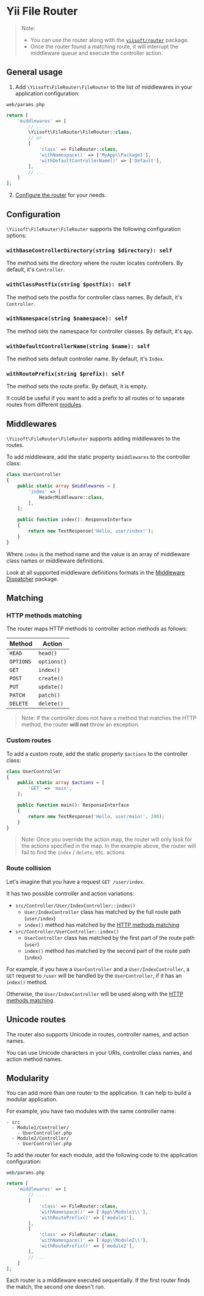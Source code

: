 # Yii File Router

> Note:
> - You can use the router along with the [`yiisoft/router`](https://github.com/yiisoft/router) package.
> - Once the router found a matching route, it will interrupt the middleware queue and execute the controller action.

## General usage

1. Add `\Yiisoft\FileRouter\FileRouter` to the list of middlewares in your application configuration:

`web/params.php`

```php
return [
    'middlewares' => [
        // ...
        \Yiisoft\FileRouter\FileRouter::class,
        // or
        [
            'class' => FileRouter::class,
            'withNamespace()' => ['MyApp\\Package1'],
            'withDefaultControllerName()' => ['Default'],
        ],
        // ...
    ]
];
```

2. [Configure the router](#configuration) for your needs.

## Configuration

`\Yiisoft\FileRouter\FileRouter` supports the following configuration options:

### `withBaseControllerDirectory(string $directory): self`

The method sets the directory where the router locates controllers.
By default, it's `Controller`.

### `withClassPostfix(string $postfix): self`

The method sets the postfix for controller class names.
By default, it's `Controller`.

### `withNamespace(string $namespace): self`

The method sets the namespace for controller classes.
By default, it's `App`.

### `withDefaultControllerName(string $name): self`

The method sets default controller name.
By default, it's `Index`.

### `withRoutePrefix(string $prefix): self`

The method sets the route prefix.
By default, it is empty.

It could be useful if you want to add a prefix to all routes or to separate routes
from different [modules](#modularity).

## Middlewares

`\Yiisoft\FileRouter\FileRouter` supports adding middlewares to the routes.

To add middleware, add the static property `$middlewares` to the controller class:

```php
class UserController
{
    public static array $middlewares = [
        'index' => [
            HeaderMiddleware::class,
        ],
    ];

    public function index(): ResponseInterface
    {
        return new TextResponse('Hello, user/index!');
    }
}
```

Where `index` is the method name and the value is an array of middleware class names
or middleware definitions.

Look at all supported middleware definitions formats in
the [Middleware Dispatcher](https://github.com/yiisoft/middleware-dispatcher#general-usage) package.

## Matching

### HTTP methods matching

The router maps HTTP methods to controller action methods as follows:

| Method    | Action      |
|-----------|-------------|
| `HEAD`    | `head()`    |
| `OPTIONS` | `options()` |
| `GET`     | `index()`   |
| `POST`    | `create()`  |
| `PUT`     | `update()`  |
| `PATCH`   | `patch()`   |
| `DELETE`  | `delete()`  |

> Note: If the controller does not have a method that matches the HTTP method, the router **will not** throw an exception.

### Custom routes

To add a custom route, add the static property `$actions` to the controller class:

```php
class UserController
{
    public static array $actions = [
        'GET' => 'main',
    ];

    public function main(): ResponseInterface
    {
        return new TextResponse('Hello, user/main!', 200);
    }
}
```

> Note: Once you override the action map, the router will only look for the actions specified in the map.
> In the example above, the router will fail to find the `index` / `delete`, etc. actions

### Route collision

Let's imagine that you have a request `GET /user/index`.

It has two possible controller and action variations:

- `src/Controller/User/IndexController::index()`
  - `User/IndexController` class has matched by the full route path (`user/index`)
  - `index()` method has matched by the [HTTP methods matching](#http-methods-matching)
- `src/Controller/UserController::index()`
  - `UserController` class has matched by the first part of the route path (`user`)
  - `index()` method has matched by the second part of the route path (`index`)

For example, if you have a `UserController` and a `User/IndexController`, a `GET` request to `/user` will be handled
by the `UserController`, if it has an `index()` method.

Otherwise, the `User/IndexController` will be used along with the [HTTP methods matching](#http-methods-matching).

## Unicode routes

The router also supports Unicode in routes, controller names, and action names.

You can use Unicode characters in your URIs, controller class names, and action method names.

## Modularity

You can add more than one router to the application. It can help to build a modular application.

For example, you have two modules with the same controller name:

```text
- src
  - Module1/Controller/
    - UserController.php
  - Module2/Controller/
    - UserController.php
```

To add the router for each module, add the following code to the application configuration:

`web/params.php`

```php
return [
    'middlewares' => [
        // ...
        [
            'class' => FileRouter::class,
            'withNamespace()' => ['App\\Module1\\'],
            'withRoutePrefix()' => ['module1'],
        ],
        [
            'class' => FileRouter::class,
            'withNamespace()' => ['App\\Module2\\'],
            'withRoutePrefix()' => ['module2'],
        ],
        // ...
    ]
];
```

Each router is a middleware executed sequentially.
If the first router finds the match, the second one doesn't run.
